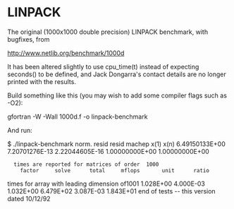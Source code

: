 # LINPACK
The original (1000x1000 double precision) LINPACK benchmark, with bugfixes, from

http://www.netlib.org/benchmark/1000d

It has been altered slightly to use cpu_time(t) instead of expecting
seconds() to be defined, and Jack Dongarra's contact details are no
longer printed with the results.

Build something like this (you may wish to add some compiler flags such as -O2):

   gfortran -W -Wall 1000d.f -o linpack-benchmark

And run:

  $ ./linpack-benchmark 
       norm. resid      resid           machep         x(1)          x(n)
    6.49150133E+00  7.20701276E-13  2.22044605E-16  1.00000000E+00  1.00000000E+00
    
  
      times are reported for matrices of order  1000
        factor     solve      total     mflops       unit      ratio
   times for array with leading dimension of1001
    1.028E+00  4.000E-03  1.032E+00  6.479E+02  3.087E-03  1.843E+01
    end of tests -- this version dated 10/12/92

